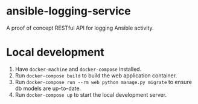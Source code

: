 ansible-logging-service
================

A proof of concept RESTful API for logging Ansible activity.


Local development
=================

1. Have `docker-machine` and `docker-compose` installed.
2. Run `docker-compose build` to build the web application container.
3. Run `docker-compose run --rm web python manage.py migrate` to ensure db models are up-to-date.
4. Run `docker-compose up` to start the local development server.

